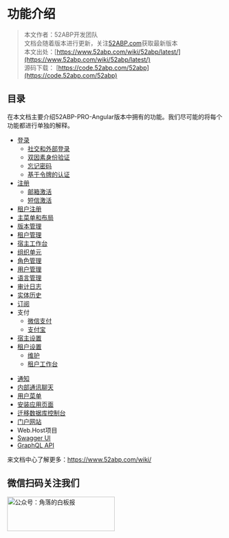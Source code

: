 # 功能介绍

> 本文作者：52ABP开发团队 </br>
> 文档会随着版本进行更新，关注[52ABP.com](https://www.52abp.com)获取最新版本 </br>
> 本文出处：[https://www.52abp.com/wiki/52abp/latest/](https://www.52abp.com/wiki/52abp/latest/) </br>
> 源码下载： [https://code.52abp.com/52abp](https://code.52abp.com/52abp) </br>


## 目录

在本文档主要介绍52ABP-PRO-Angular版本中拥有的功能。我们尽可能的将每个功能都进行单独的解释。

  - [登录](Angular/NG-Login.md)
    - [社交和外部登录](Angular/NG-Social-Logins.md)
    - [双因素身份验证](Angular/NG-Two-Factor-Authentication.md)
    - [忘记密码](Angular/NG-Forgot-Password.md)
    - [基于令牌的认证](Angular/NG-Token-Based-Authentication.md)
  - [注册](Angular/NG-Sign-Up.md)
    - [邮箱激活](Angular/NG-Email-Activation.md)
    - [短信激活](Angular/NG-SMS-Activation.md)
  - [租户注册](Angular/NG-Tenant-Sign-Up.md)
  - [主菜单和布局](Angular/NG-Main-Menu-Layout.md)
  - [版本管理](Angular/NG-Edition-Management.md)
  - [租户管理](Angular/NG-Tenant-Management.md)
  - [宿主工作台](Angular/NG-Host-Dashboard.md)
  - [组织单元](Angular/NG-Organization-Units.md)
  - [角色管理](Angular/NG-Role-Management.md)
  - [用户管理](Angular/NG-User-Management.md)
  - [语言管理](Angular/NG-Language-Management.md)
  - [审计日志](Angular/NG-Audit-Logs.md)
  - [实体历史  ](Angular/NG-Entity-History.md)
  - [订阅](Angular/NG-Subscription.md)
  - 支付
    - [微信支付](Angular/NG-Subscription-WeChat-Integration.md)
    - [支付宝  ](Angular/NG-Subscription-AliPay-Integration.md) 
  - [宿主设置  ](Angular/NG-Host-Settings.md)
  - [租户设置  ](Angular/NG-Tenant-Settings.md)
    - [维护](Angular/NG-Maintenance.md)
    - [租户工作台](Angular/NG-Tenant-Dashboard.md)
  <!-- - 验证码
    - [谷歌验证码集成](Features-Google-Verification-Code-Integration.md)
    - [极验验证码集成](Features-Jiyan-Verification-Code-Integration.md)
    - [图形验证码集成](Features-GUI-Verification-Code-Integration.md) -->
  - [通知](Angular/NG-Notifications.md)
  - [内部通讯聊天](Angular/NG-Chat.md)
  - [用户菜单](Angular/NG-User-Menu.md)
  - [安装应用页面](Angular/NG-Setup-Page.md)
  - [迁移数据库控制台](/docs/Migrator-Console-Application.md)
  - [门户网站](Features-Mvc-Core-Web-Portal-Project.md)
  - Web.Host项目
  - [Swagger UI ](Angular/NG-Swagger-UI.md)
  - [GraphQL API](Angular/NG-GraphQL-API.md)
 


来文档中心了解更多：https://www.52abp.com/wiki/ 

## 微信扫码关注我们

<div class="text-center ">
 <img src="https://www.52abp.com/imgs/money-QR/jiaoluo_wechat_QR.jpg" class="img-fluid text-center " alt="公众号：角落的白板报" style="
    height: 80;
    width: 250px;"/>
</div>
